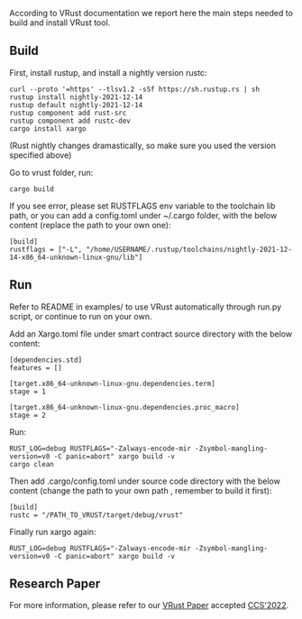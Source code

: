 According to VRust documentation we report here the main steps needed to build and install VRust tool.

## Build
First, install rustup, and install a nightly version rustc:
```
curl --proto '=https' --tlsv1.2 -sSf https://sh.rustup.rs | sh
rustup install nightly-2021-12-14
rustup default nightly-2021-12-14
rustup component add rust-src
rustup component add rustc-dev
cargo install xargo
```
(Rust nightly changes dramastically, so make sure you used the version specified above)

Go to vrust folder, run:
```
cargo build
```
If you see error, please set RUSTFLAGS env variable to the toolchain lib path, or you can add a config.toml
under ~/.cargo folder, with the below content (replace the path to your own one): 
```
[build]
rustflags = ["-L", "/home/USERNAME/.rustup/toolchains/nightly-2021-12-14-x86_64-unknown-linux-gnu/lib"]
```
## Run
Refer to README in examples/ to use VRust automatically through run.py script, or continue to run on your own.

Add an Xargo.toml file under smart contract source directory with the below content:
```
[dependencies.std]
features = []

[target.x86_64-unknown-linux-gnu.dependencies.term]
stage = 1

[target.x86_64-unknown-linux-gnu.dependencies.proc_macro]
stage = 2
```

Run:

```
RUST_LOG=debug RUSTFLAGS="-Zalways-encode-mir -Zsymbol-mangling-version=v0 -C panic=abort" xargo build -v
cargo clean
```

Then add .cargo/config.toml under source code directory with the below content (change the path to your own
path , remember to build it first):
```
[build]
rustc = "/PATH_TO_VRUST/target/debug/vrust"
```

Finally run xargo again:
```
RUST_LOG=debug RUSTFLAGS="-Zalways-encode-mir -Zsymbol-mangling-version=v0 -C panic=abort" xargo build -v
```

## Research Paper

For more information, please refer to our [VRust Paper](https://dl.acm.org/doi/abs/10.1145/3548606.3560552) accepted [CCS'2022](https://www.sigsac.org/ccs/CCS2022/).